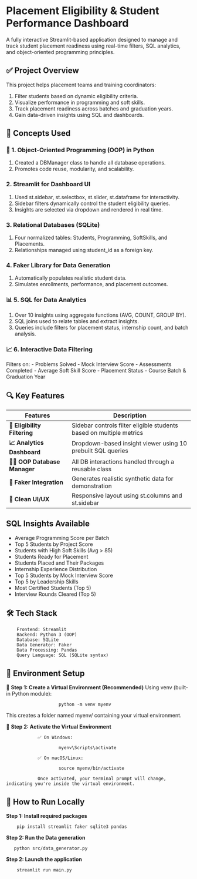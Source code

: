 # Placement Eligibility & Student Performance Dashboard

A fully interactive Streamlit-based application designed to manage and track student placement readiness using real-time filters, SQL analytics, and object-oriented programming principles.

## ✅ Project Overview

This project helps placement teams and training coordinators:

1. Filter students based on dynamic eligibility criteria.
2. Visualize performance in programming and soft skills.
3. Track placement readiness across batches and graduation years.
4. Gain data-driven insights using SQL and dashboards.

## 🧠 Concepts Used

### 🧱 1. Object-Oriented Programming (OOP) in Python

   1. Created a DBManager class to handle all database operations.
   2. Promotes code reuse, modularity, and scalability.

### 2. Streamlit for Dashboard UI

   1. Used st.sidebar, st.selectbox, st.slider, st.dataframe for interactivity.
   2. Sidebar filters dynamically control the student eligibility queries.
   3. Insights are selected via dropdown and rendered in real time.

### 3. Relational Databases (SQLite)

   1. Four normalized tables: Students, Programming, SoftSkills, and Placements.
   2. Relationships managed using student_id as a foreign key.

### 4. Faker Library for Data Generation

   1. Automatically populates realistic student data.
   2. Simulates enrollments, performance, and placement outcomes.

### 📊 5. SQL for Data Analytics
   1. Over 10 insights using aggregate functions (AVG, COUNT, GROUP BY).
   2. SQL joins used to relate tables and extract insights.
   3. Queries include filters for placement status, internship count, and batch analysis.

### 📈 6. Interactive Data Filtering

 Filters on:
        - Problems Solved
        - Mock Interview Score
        - Assessments Completed
        - Average Soft Skill Score
        - Placement Status
        - Course Batch & Graduation Year


## 🔍 Key Features
| Features               | Description                    |
|-------------------------|------------------------------------------|
| **🎯 Eligibility Filtering**            |  Sidebar controls filter eligible students based on multiple metrics                            |
| **📈 Analytics Dashboard**              | Dropdown-based insight viewer using 10 prebuilt SQL queries                        |
| **🧑‍💻 OOP Database Manager**            |  All DB interactions handled through a reusable class                                |
| **🧪 Faker Integration**   | Generates realistic synthetic data for demonstration         |
| **🔧 Clean UI/UX**   | Responsive layout using st.columns and st.sidebar

##  SQL Insights Available

- Average Programming Score per Batch
- Top 5 Students by Project Score
- Students with High Soft Skills (Avg > 85)
- Students Ready for Placement
- Students Placed and Their Packages
- Internship Experience Distribution
- Top 5 Students by Mock Interview Score
- Top 5 by Leadership Skills
- Most Certified Students (Top 5)
- Interview Rounds Cleared (Top 5)

## 🛠️ Tech Stack

        Frontend: Streamlit
        Backend: Python 3 (OOP)        
        Database: SQLite        
        Data Generator: Faker        
        Data Processing: Pandas        
        Query Language: SQL (SQLite syntax)

## 🧪 Environment Setup
🔹 **Step 1: Create a Virtual Environment (Recommended)**
 Using venv (built-in Python module):

                        python -m venv myenv
                        
 This creates a folder named myenv/ containing your virtual environment.

🔹 **Step 2: Activate the Virtual Environment**

                ✅ On Windows:

                        myenv\Scripts\activate
                
                ✅ On macOS/Linux:
                
                        source myenv/bin/activate
                        
                Once activated, your terminal prompt will change, indicating you're inside the virtual environment.

                
## 🚀 How to Run Locally

**Step 1: Install required packages**

        pip install streamlit faker sqlite3 pandas

**Step 2: Run the Data generation**

       python src/data_generator.py

**Step 2: Launch the application**

        streamlit run main.py

